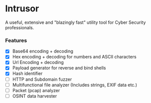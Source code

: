 # Intrusor
A useful, extensive and "blazingly fast" utility tool for Cyber Security professionals.

### Features
- [x] Base64 encoding + decoding
- [x] Hex encoding + decoding for numbers and ASCII characters
- [x] Url Encoding + decoding
- [x] Payload generator for reverse and bind shells
- [x] Hash identifier
- [ ] HTTP and Subdomain fuzzer
- [ ] Multifunctional file analyzer (Includes strings, EXIF data etc.)
- [ ] Packet (pcap) analyzer
- [ ] OSINT data harvester
